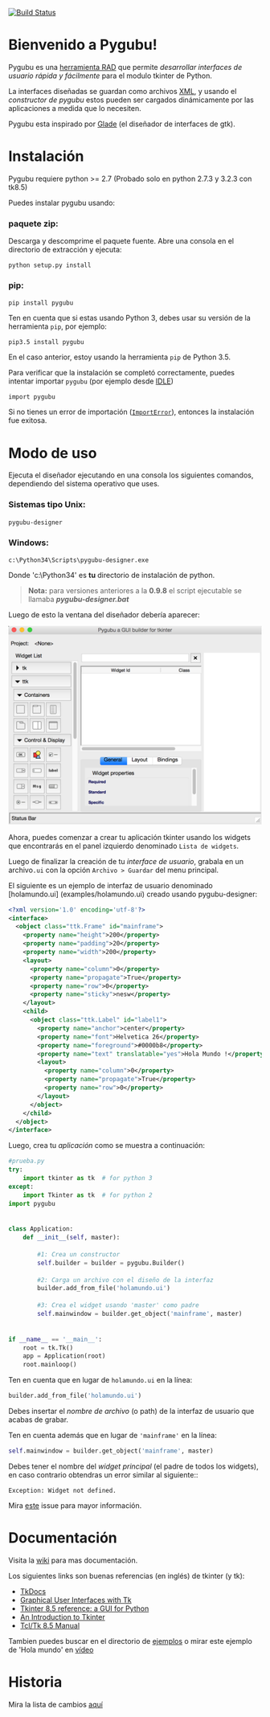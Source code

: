 [![Build Status](https://travis-ci.org/alejandroautalan/pygubu.svg?branch=master)](https://travis-ci.org/alejandroautalan/pygubu)

Bienvenido a Pygubu!
============================================

Pygubu es una [herramienta RAD](https://es.wikipedia.org/wiki/Desarrollo_r%C3%A1pido_de_aplicaciones) que permite _desarrollar interfaces de usuario rápida y fácilmente_ para el modulo tkinter de Python.

La interfaces diseñadas se guardan como archivos [XML](https://es.wikipedia.org/wiki/Extensible_Markup_Language), y usando el _constructor de pygubu_ estos pueden ser cargados dinámicamente por las aplicaciones
a medida que lo necesiten.

Pygubu esta inspirado por [Glade](https://es.wikipedia.org/wiki/Glade) (el diseñador de interfaces de gtk).

Instalación
============

Pygubu requiere python >= 2.7 (Probado solo en python 2.7.3 y 3.2.3 con tk8.5)

Puedes instalar pygubu usando:

### paquete zip:

Descarga y descomprime el paquete fuente. Abre una consola en el directorio de
extracción y ejecuta:

```
python setup.py install
```

### pip:

```
pip install pygubu
```

Ten en cuenta que si estas usando Python 3, debes usar su versión de la herramienta `pip`, por ejemplo:

    pip3.5 install pygubu

En el caso anterior, estoy usando la herramienta `pip` de Python 3.5.


Para verificar que la instalación se completó correctamente, puedes intentar importar `pygubu` (por ejemplo desde [IDLE](https://en.wikipedia.org/wiki/IDLE_(Python)))

    import pygubu
    
Si no tienes un error de importación ([`ImportError`](https://docs.python.org/3.5/library/exceptions.html#ImportError)), entonces la instalación fue exitosa.

Modo de uso
===========

Ejecuta el diseñador ejecutando en una consola los siguientes comandos, dependiendo del sistema operativo que uses.

### Sistemas tipo Unix:

```
pygubu-designer
```

### Windows:

```
c:\Python34\Scripts\pygubu-designer.exe
```

Donde 'c:\Python34' es **tu** directorio de instalación de python.

> **Nota:** para versiones anteriores a la **0.9.8** el script ejecutable se llamaba _**pygubu-designer.bat**_

Luego de esto la ventana del diseñador debería aparecer:

<img src="pygubu-designer.png" alt="pygubu-desinger.png">


Ahora, puedes comenzar a crear tu aplicación tkinter usando los widgets que encontrarás en el panel izquierdo denominado `Lista de widgets`.

Luego de finalizar la creación de tu _interface de usuario_, grabala en un archivo`.ui` con la opción `Archivo > Guardar` del menu principal.

El siguiente es un ejemplo de interfaz de usuario denominado [holamundo.ui] (examples/holamundo.ui) creado usando pygubu-designer:

```xml
<?xml version='1.0' encoding='utf-8'?>
<interface>
  <object class="ttk.Frame" id="mainframe">
    <property name="height">200</property>
    <property name="padding">20</property>
    <property name="width">200</property>
    <layout>
      <property name="column">0</property>
      <property name="propagate">True</property>
      <property name="row">0</property>
      <property name="sticky">nesw</property>
    </layout>
    <child>
      <object class="ttk.Label" id="label1">
        <property name="anchor">center</property>
        <property name="font">Helvetica 26</property>
        <property name="foreground">#0000b8</property>
        <property name="text" translatable="yes">Hola Mundo !</property>
        <layout>
          <property name="column">0</property>
          <property name="propagate">True</property>
          <property name="row">0</property>
        </layout>
      </object>
    </child>
  </object>
</interface>
```

Luego, crea tu _aplicación_ como se muestra a continuación:

```python
#prueba.py
try:
    import tkinter as tk  # for python 3
except:
    import Tkinter as tk  # for python 2
import pygubu


class Application:
    def __init__(self, master):

        #1: Crea un constructor
        self.builder = builder = pygubu.Builder()

        #2: Carga un archivo con el diseño de la interfaz
        builder.add_from_file('holamundo.ui')

        #3: Crea el widget usando 'master' como padre
        self.mainwindow = builder.get_object('mainframe', master)


if __name__ == '__main__':
    root = tk.Tk()
    app = Application(root)
    root.mainloop()
```

Ten en cuenta que en lugar de `holamundo.ui` en la línea:

```python
builder.add_from_file('holamundo.ui')
```

Debes insertar el _nombre de archivo_ (o path) de la interfaz de usuario que acabas de grabar.


Ten en cuenta además que en lugar de `'mainframe'` en la línea:

```python
self.mainwindow = builder.get_object('mainframe', master)
```

Debes tener el nombre del _widget principal_ (el padre de todos los widgets), en caso contrario obtendras un error similar al siguiente::

    Exception: Widget not defined.

Mira [este](https://github.com/alejandroautalan/pygubu/issues/40) issue para mayor información.


Documentación
=============

Visita la [wiki](https://github.com/alejandroautalan/pygubu/wiki) para mas documentación.

Los siguientes links son buenas referencias (en inglés) de tkinter (y tk):

- [TkDocs](http://www.tkdocs.com)
- [Graphical User Interfaces with Tk](http://docs.python.org/3.5/library/tk.html)
- [Tkinter 8.5 reference: a GUI for Python](http://infohost.nmt.edu/tcc/help/pubs/tkinter/web/index.html)
- [An Introduction to Tkinter](http://effbot.org/tkinterbook/)
- [Tcl/Tk 8.5 Manual](http://www.tcl.tk/man/tcl8.5/)

Tambien puedes buscar en el directorio de [ejemplos](examples) o mirar este ejemplo de 'Hola mundo' en
[vídeo](http://youtu.be/wuzV9P8geDg)


Historia
========

Mira la lista de cambios [aquí](HISTORY.md)
